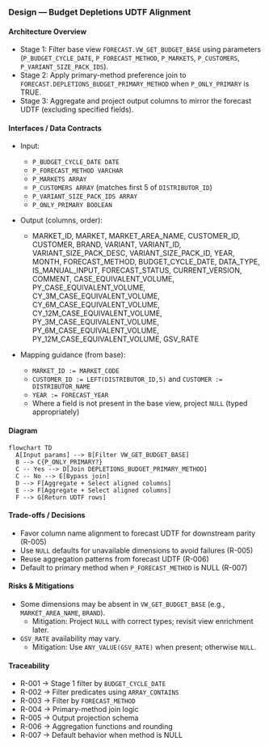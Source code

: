 ### Design — Budget Depletions UDTF Alignment

#### Architecture Overview
- Stage 1: Filter base view `FORECAST.VW_GET_BUDGET_BASE` using parameters (`P_BUDGET_CYCLE_DATE`, `P_FORECAST_METHOD`, `P_MARKETS`, `P_CUSTOMERS`, `P_VARIANT_SIZE_PACK_IDS`).
- Stage 2: Apply primary-method preference join to `FORECAST.DEPLETIONS_BUDGET_PRIMARY_METHOD` when `P_ONLY_PRIMARY` is TRUE.
- Stage 3: Aggregate and project output columns to mirror the forecast UDTF (excluding specified fields).

#### Interfaces / Data Contracts
- Input:
  - `P_BUDGET_CYCLE_DATE DATE`
  - `P_FORECAST_METHOD VARCHAR`
  - `P_MARKETS ARRAY`
  - `P_CUSTOMERS ARRAY` (matches first 5 of `DISTRIBUTOR_ID`)
  - `P_VARIANT_SIZE_PACK_IDS ARRAY`
  - `P_ONLY_PRIMARY BOOLEAN`
- Output (columns, order):
  - MARKET_ID, MARKET, MARKET_AREA_NAME, CUSTOMER_ID, CUSTOMER,
    BRAND, VARIANT, VARIANT_ID, VARIANT_SIZE_PACK_DESC, VARIANT_SIZE_PACK_ID,
    YEAR, MONTH, FORECAST_METHOD, BUDGET_CYCLE_DATE,
    DATA_TYPE, IS_MANUAL_INPUT, FORECAST_STATUS, CURRENT_VERSION,
    COMMENT, CASE_EQUIVALENT_VOLUME, PY_CASE_EQUIVALENT_VOLUME,
    CY_3M_CASE_EQUIVALENT_VOLUME, CY_6M_CASE_EQUIVALENT_VOLUME, CY_12M_CASE_EQUIVALENT_VOLUME,
    PY_3M_CASE_EQUIVALENT_VOLUME, PY_6M_CASE_EQUIVALENT_VOLUME, PY_12M_CASE_EQUIVALENT_VOLUME,
    GSV_RATE

- Mapping guidance (from base):
  - `MARKET_ID := MARKET_CODE`
  - `CUSTOMER_ID := LEFT(DISTRIBUTOR_ID,5)` and `CUSTOMER := DISTRIBUTOR_NAME`
  - `YEAR := FORECAST_YEAR`
  - Where a field is not present in the base view, project `NULL` (typed appropriately)

#### Diagram
```mermaid
flowchart TD
  A[Input params] --> B[Filter VW_GET_BUDGET_BASE]
  B --> C{P_ONLY_PRIMARY?}
  C -- Yes --> D[Join DEPLETIONS_BUDGET_PRIMARY_METHOD]
  C -- No --> E[Bypass join]
  D --> F[Aggregate + Select aligned columns]
  E --> F[Aggregate + Select aligned columns]
  F --> G[Return UDTF rows]
```

#### Trade-offs / Decisions
- Favor column name alignment to forecast UDTF for downstream parity (R-005)
- Use `NULL` defaults for unavailable dimensions to avoid failures (R-005)
- Reuse aggregation patterns from forecast UDTF (R-006)
- Default to primary method when `P_FORECAST_METHOD` is NULL (R-007)

#### Risks & Mitigations
- Some dimensions may be absent in `VW_GET_BUDGET_BASE` (e.g., `MARKET_AREA_NAME`, `BRAND`).
  - Mitigation: Project `NULL` with correct types; revisit view enrichment later.
- `GSV_RATE` availability may vary.
  - Mitigation: Use `ANY_VALUE(GSV_RATE)` when present; otherwise `NULL`.

#### Traceability
- R-001 → Stage 1 filter by `BUDGET_CYCLE_DATE`
- R-002 → Filter predicates using `ARRAY_CONTAINS`
- R-003 → Filter by `FORECAST_METHOD`
- R-004 → Primary-method join logic
- R-005 → Output projection schema
- R-006 → Aggregation functions and rounding
- R-007 → Default behavior when method is NULL
